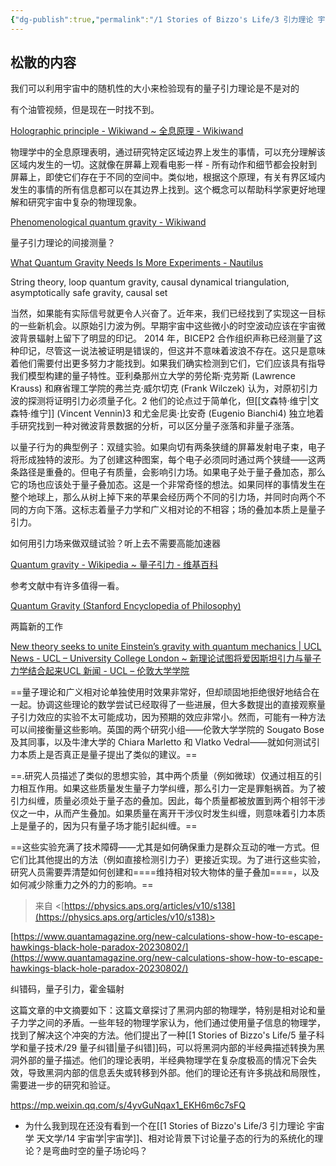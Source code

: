 ```yaml
---
{"dg-publish":true,"permalink":"/1 Stories of Bizzo's Life/3 引力理论 宇宙学 天文学/13 量子引力/"}
---
```



## 松散的内容

我们可以利用宇宙中的随机性的大小来检验现有的量子引力理论是不是对的

有个油管视频，但是现在一时找不到。

[Holographic principle - Wikiwand ~ 全息原理 - Wikiwand](https://www.wikiwand.com/en/Holographic_principle)

物理学中的全息原理表明，通过研究特定区域边界上发生的事情，可以充分理解该区域内发生的一切。这就像在屏幕上观看电影一样 - 所有动作和细节都会投射到屏幕上，即使它们存在于不同的空间中。类似地，根据这个原理，有关有界区域内发生的事情的所有信息都可以在其边界上找到。这个概念可以帮助科学家更好地理解和研究宇宙中复杂的物理现象。

[Phenomenological quantum gravity - Wikiwand](https://www.wikiwand.com/en/Phenomenological_quantum_gravity)

量子引力理论的间接测量？

  

[What Quantum Gravity Needs Is More Experiments - Nautilus](https://nautil.us/what-quantum-gravity-needs-is-more-experiments-rp-236406/)

String theory, loop quantum gravity, causal dynamical triangulation, asymptotically safe gravity, causal set

当然，如果能有实际信号就更令人兴奋了。近年来，我们已经找到了实现这一目标的一些新机会。以原始引力波为例。早期宇宙中这些微小的时空波动应该在宇宙微波背景辐射上留下了明显的印记。 2014 年，BICEP2 合作组织声称已经测量了这种印记，尽管这一说法被证明是错误的，但这并不意味着波浪不存在。这只是意味着他们需要付出更多努力才能找到。如果我们确实检测到它们，它们应该具有指导我们模型构建的量子特性。亚利桑那州立大学的劳伦斯·克劳斯 (Lawrence Krauss) 和麻省理工学院的弗兰克·威尔切克 (Frank Wilczek) 认为，对原初引力波的探测将证明引力必须量子化。2 他们的论点过于简单化，但[[文森特·维宁\|文森特·维宁]] (Vincent Vennin)3 和尤金尼奥·比安奇 (Eugenio Bianchi4) 独立地着手研究找到一种对微波背景数据的分析，可以区分量子涨落和非量子涨落。

以量子行为的典型例子：双缝实验。如果向切有两条狭缝的屏幕发射电子束，电子将形成独特的波形。为了创建这种图案，每个电子必须同时通过两个狭缝——这两条路径是重叠的。但电子有质量，会影响引力场。如果电子处于量子叠加态，那么它的场也应该处于量子叠加态。这是一个非常奇怪的想法。如果同样的事情发生在整个地球上，那么从树上掉下来的苹果会经历两个不同的引力场，并同时向两个不同的方向下落。这标志着量子力学和广义相对论的不相容；场的叠加本质上是量子引力。

如何用引力场来做双缝试验？听上去不需要高能加速器

  
  

[Quantum gravity - Wikipedia ~ 量子引力 - 维基百科](https://en.wikipedia.org/wiki/Quantum_gravity?oldformat=true)

参考文献中有许多值得一看。

  

[Quantum Gravity (Stanford Encyclopedia of Philosophy)](https://plato.stanford.edu/entries/quantum-gravity/)

两篇新的工作

[New theory seeks to unite Einstein’s gravity with quantum mechanics | UCL News - UCL – University College London ~ 新理论试图将爱因斯坦引力与量子力学结合起来UCL 新闻 - UCL – 伦敦大学学院](https://www.ucl.ac.uk/news/2023/dec/new-theory-seeks-unite-einsteins-gravity-quantum-mechanics)

==量子理论和广义相对论单独使用时效果非常好，但却顽固地拒绝很好地结合在一起。协调这些理论的数学尝试已经取得了一些进展，但大多数提出的直接观察量子引力效应的实验不太可能成功，因为预期的效应非常小。然而，可能有一种方法可以间接衡量这些影响。英国的两个研究小组——伦敦大学学院的 Sougato Bose 及其同事，以及牛津大学的 Chiara Marletto 和 Vlatko Vedral——就如何测试引力本质上是否真正是量子提出了类似的建议。==

==.研究人员描述了类似的思想实验，其中两个质量（例如微球）仅通过相互的引力相互作用。如果这些质量发生量子力学纠缠，那么引力一定是罪魁祸首。为了被引力纠缠，质量必须处于量子态的叠加。因此，每个质量都被放置到两个相邻干涉仪之一中，从而产生叠加。如果质量在离开干涉仪时发生纠缠，则意味着引力本质上是量子的，因为只有量子场才能引起纠缠。==

==这些实验充满了技术障碍——尤其是如何确保重力是群众互动的唯一方式。但它们比其他提出的方法（例如直接检测引力子）更接近实现。为了进行这些实验，研究人员需要弄清楚如何创建和====维持相对较大物体的量子叠加====，以及如何减少除重力之外的力的影响。==

  
> 来自 <[https://physics.aps.org/articles/v10/s138](https://physics.aps.org/articles/v10/s138)>  

[https://www.quantamagazine.org/new-calculations-show-how-to-escape-hawkings-black-hole-paradox-20230802/](https://www.quantamagazine.org/new-calculations-show-how-to-escape-hawkings-black-hole-paradox-20230802/)

纠错码，量子引力，霍金辐射

这篇文章的中文摘要如下：这篇文章探讨了黑洞内部的物理学，特别是相对论和量子力学之间的矛盾。一些年轻的物理学家认为，他们通过使用量子信息的物理学，找到了解决这个冲突的方法。他们提出了一种[[1 Stories of Bizzo's Life/5 量子科学和量子技术/29 量子纠错\|量子纠错]]码，可以将黑洞内部的半经典描述转换为黑洞外部的量子描述。他们的理论表明，半经典物理学在复杂度极高的情况下会失效，导致黑洞内部的信息丢失或转移到外部。他们的理论还有许多挑战和局限性，需要进一步的研究和验证。

https://mp.weixin.qq.com/s/4yvGuNqax1_EKH6m6c7sFQ

- 为什么我到现在还没有看到一个在[[1 Stories of Bizzo's Life/3 引力理论 宇宙学 天文学/14 宇宙学\|宇宙学]]、相对论背景下讨论量子态的行为的系统化的理论？是弯曲时空的量子场论吗？